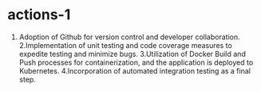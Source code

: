 # actions-1



1. Adoption of Github for version control and developer collaboration.
2.Implementation of unit testing and code coverage measures to expedite testing and minimize bugs.
3.Utilization of Docker Build and Push processes for containerization, and the application is deployed to
Kubernetes.
4.Incorporation of automated integration testing as a final step.
